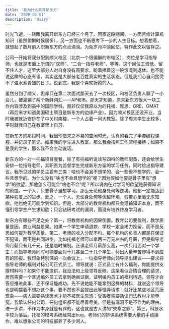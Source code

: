 ```yaml
---
title: '我为什么离开新东方'
date: '2020-04-01'
description: 'dairy'
---
```


时光飞逝，一转眼我离开新东方已经三个月了。回家这段期间，一方面苦修计算机知识（虽然偷懒时候居多），另一方面也不断思考下一步的人生目标。想着想着，就想起了数月前入职新东方的点点滴滴。为免岁月冲淡回忆，特作此文以留存之。

公司一开始将我分配到顺义校区（北京一个很偏僻的市辖区），岗位是学习指导师，也就是市面上所谓的“双师”、“二合一指导老师”，等等。这个岗位工资低，留不住人才，这里大部分人对自身没有高要求，盼着捧着这一碗饭混到退休。也不能说这样的心态有错，其实这是大部分老百姓真实的生活状态，但是我扪心自问接受不了温水煮青蛙的日子。说到底，我是个喜欢折腾的人。

虽然分到了顺义，但却只在第二次面试那天去了一次校区，和校区负责人聊了一小会儿，被灌输了两个新鲜词汇——AP和IB。那天才知道，原来新东方很大一块工作内容涉及到高中的国际学科，而非仅仅我原以为的托福、雅思、GRE、GMAT（再后来才知道美国硕士项目是新东方的边缘产业）。因为顺义校区还没开业，当时我被就近安排在了中关村南楼，一个人占着一间大教室。除了周末学生比较多，平时就我自己在教室里上自习。

在新东方的那段时间，我很珍惜来之不易的空闲时光，认真的看完了半套编程课程，并记录了笔记。如果我的学生进入教室，那么我会按照工作流程接待；如果不是我的学生，那么我不会主动说话。

新东方的一对一托福项目套餐，除了有托福听说读写四科的教师配备，还会给学生安排一位指导老师，其职责为监督学生完成新东方留的学习任务，同时给出指导建议。我所见过的学员主要有三类：啥也不会且不想学的、会一些但不想学的、会一些且想学的。为什么没有“啥也不会且想学的”呢？因为假如他要是骨子里有“想学”的欲望，那他怎么可能会“啥也不会”呢？所以说内在对学习的欲望是获得知识的前提。一个人，只要骨子里想学习，那么无论他身处何等逆境，他都一定能达到某种程度上的进步。反之，一个人，无论身处何等优越环境，假若心里毫无求知欲，他也绝无可能学到知识。但是，大部分的教育机构都只会灌输知识本身，而不懂引导学生产生求知欲；只会钻研考试的漏洞，而没有培养终身学习者。

新东方有哪些不足之处？第一，将教育机构的因果倒置。教育公司要盈利，教学质量是因，商业利益是果。如果一个学生申请退款，学校一定会竭力挽留，而不是反思如何提升教学质量。第二，老师的收入分配不均。每个机构的负责人都是在保证不犯错，而不是共同进步。比如托福老师可以拿两三万元左右的月薪，但是指导老师月薪只有几千元，还是临时编制。正课老师月薪那么高，一次只用面对一个学生；而指导老师同时可能要面对十几甚至二十几个学生，付出大量辛苦却得不到应有的回报。我印象特别深的一次会议上，一位指导老师向领导提出建议——要求将指导老师的福利对标公司正式员工。领导就说：正式员工有什么福利，你能提供支撑材料吗？如果你不能提供，我没法和上级领导反映。这条看似合情合理的请求，居然需要一个普通编外员工去拿到确凿证据，证明编内员工的福利待遇，领导才会答应推进此事，还不保证能成功。先不说她能不能拿到这样的材料，就说这个领导也是明摆着不想办这个事，要不然也不会提出此等怪异请求！就好比某些地区荒唐现象——病人需要熟读医术才能不被医生忽悠；受害者需要熟读司法教材才能申冤。我承认任何公司，任何组织都不能尽善尽美。但是有漏洞不是不作为的理由。进一步讲，不作为本身就是有罪的，这也就是古人讲的“失察之罪”。第三，科技水平较为落后。托福的模考系统经常出bug，老师们的排课系统需要大量的手动操作，难以想象公司的科技部养了多少闲人。



